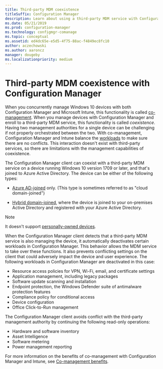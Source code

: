 ```yaml
---
title: Third-party MDM coexistence
titleSuffix: Configuration Manager
description: Learn about using a third-party MDM service with Configuration Manager
ms.date: 05/21/2019
ms.prod: configuration-manager
ms.technology: configmgr-comanage
ms.topic: conceptual
ms.assetid: ed4dc65e-e5d5-4f75-88ac-f4849ec8fc10
author: aczechowski
ms.author: aaroncz
manager: dougeby
ms.localizationpriority: medium
---
```


# Third-party MDM coexistence with Configuration Manager

When you concurrently manage Windows 10 devices with both Configuration Manager and Microsoft Intune, this functionality is called [co-management](overview.md). When you manage devices with Configuration Manager and enroll to a third-party MDM service, this functionality is called *coexistence*. Having two management authorities for a single device can be challenging if not properly orchestrated between the two. With co-management, Configuration Manager and Intune balance the [workloads](workloads.md) to make sure there are no conflicts. This interaction doesn't exist with third-party services, so there are limitations with the management capabilities of coexistence.

The Configuration Manager client can coexist with a third-party MDM service on a device running Windows 10 version 1709 or later, and that's joined to Azure Active Directory. The device can be either of the following types:

- [Azure AD-joined](/azure/active-directory/devices/azureadjoin-plan) only. (This type is sometimes referred to as "cloud domain-joined")  

- [Hybrid domain-joined](/azure/active-directory/devices/hybrid-azuread-join-plan), where the device is joined to your on-premises Active Directory and registered with your Azure Active Directory.  

> [!Note]  
> It doesn't support [personally-owned devices](/windows/client-management/mdm/mdm-enrollment-of-windows-devices#connecting-personally-owned-devices-bring-your-own-device).  

When the Configuration Manager client detects that a third-party MDM service is also managing the device, it automatically deactivates certain workloads in Configuration Manager. This behavior allows the MDM service to take over these functions. It also prevents conflicting settings on the client that could adversely impact the device and user experience. The following workloads in Configuration Manager are deactivated in this case:

- Resource access policies for VPN, Wi-Fi, email, and certificate settings
- Application management, including legacy packages
- Software update scanning and installation
- Endpoint protection, the Windows Defender suite of antimalware protection features
- Compliance policy for conditional access
- Device configuration
- Office Click-to-Run management

The Configuration Manager client avoids conflict with the third-party management authority by continuing the following read-only operations:

- Hardware and software inventory
- Asset Intelligence
- Software metering
- Power management reporting

For more information on the benefits of co-management with Configuration Manager and Intune, see [Co-management benefits](overview.md#benefits).